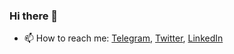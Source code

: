 ### Hi there 👋

- 📫 How to reach me: [Telegram](https://t.me/johnkil), [Twitter](https://twitter.com/johnkil), [LinkedIn](https://www.linkedin.com/in/johnkil)

<!--
**johnkil/johnkil** is a ✨ _special_ ✨ repository because its `README.md` (this file) appears on your GitHub profile.

Here are some ideas to get you started:

- 🔭 I’m currently working on ...
- 🌱 I’m currently learning ...
- 👯 I’m looking to collaborate on ...
- 🤔 I’m looking for help with ...
- 💬 Ask me about ...
- 📫 How to reach me: ...
- 😄 Pronouns: ...
- ⚡ Fun fact: ...
-->

